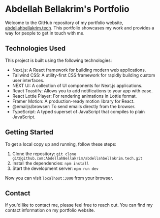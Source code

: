# Abdellah Bellakrim's Portfolio

Welcome to the GitHub repository of my portfolio website, [abdellahbellakrim.tech](https://abdellahbellakrim.tech). This portfolio showcases my work and provides a way for people to get in touch with me.

## Technologies Used

This project is built using the following technologies:

- Next.js: A React framework for building modern web applications.
- Tailwind CSS: A utility-first CSS framework for rapidly building custom user interfaces.
- NEXT UI: A collection of UI components for Next.js applications.
- React Toastify: Allows you to add notifications to your app with ease.
- React Lottie Player: For rendering animations in Lottie format.
- Framer Motion: A production-ready motion library for React.
- @emailjs/browser: To send emails directly from the browser.
- TypeScript: A typed superset of JavaScript that compiles to plain JavaScript.

## Getting Started

To get a local copy up and running, follow these steps:

1. Clone the repository: `git clone git@github.com:AbdellahBellakrim/abdellahbellakrim.tech.git`
2. Install the dependencies: `npm install`
3. Start the development server: `npm run dev`

Now you can visit `localhost:3000` from your browser.

## Contact

If you'd like to contact me, please feel free to reach out. You can find my contact information on my portfolio website.
